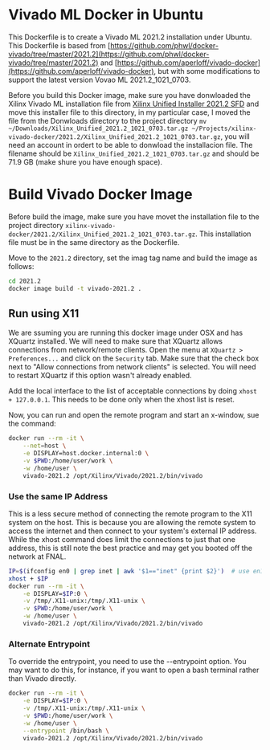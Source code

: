 # Vivado ML Docker in Ubuntu

This Dockerfile is to create a Vivado ML 2021.2 installation under Ubuntu. This Dockerfile is based from [https://github.com/phwl/docker-vivado/tree/master/2021.2](https://github.com/phwl/docker-vivado/tree/master/2021.2) and [https://github.com/aperloff/vivado-docker](https://github.com/aperloff/vivado-docker), but with some modifications to support the latest version Vovao ML 2021.2_1021_0703.

Before you build this Docker image, make sure you have donwloaded the Xilinx Vivado ML installation file from [Xilinx Unified Installer 2021.2 SFD](https://www.xilinx.com/member/forms/download/xef.html?filename=Xilinx_Unified_2021.2_1021_0703.tar.gz) 
and move this installer file to this directory, in my particular case, I moved the file from the Donwloads directory to the project directory `mv ~/Downloads/Xilinx_Unified_2021.2_1021_0703.tar.gz ~/Projects/xilinx-vivado-docker/2021.2/Xilinx_Unified_2021.2_1021_0703.tar.gz`, you will need an account in
ordert to be able to donwload the installacion file. The filename should be `Xilinx_Unified_2021.2_1021_0703.tar.gz` and should be 71.9 GB (make shure you have enough space).

# Build Vivado Docker Image

Before build the image, make sure you have movet the installation file to the project directory `xilinx-vivado-docker/2021.2/Xilinx_Unified_2021.2_1021_0703.tar.gz`. This installation file must be in the same directory as the Dockerfile.

Move to the `2021.2` directory, set the imag tag name and build the image as follows:

```bash
cd 2021.2
docker image build -t vivado-2021.2 . 
```


## Run using X11

We are ssuming you are running this docker image under OSX and has XQuartz installed. We will need to make sure that XQuartz allows connections from network/remote clients. Open the menu at `XQuartz > Preferences...` and click on the `Security` tab. Make sure that the check box next to "Allow connections from network clients" is selected. You will need to restart XQuartz if this option wasn't already enabled.

Add the local interface to the list of acceptable connections by doing `xhost + 127.0.0.1`. This needs to be done only when the xhost list is reset.

Now, you can run and open the remote program and start an x-window, sue the command:

```bash
docker run --rm -it \
    --net=host \
    -e DISPLAY=host.docker.internal:0 \
    -v $PWD:/home/user/work \
    -w /home/user \
    vivado-2021.2 /opt/Xilinx/Vivado/2021.2/bin/vivado
```

### Use the same IP Address

This is a less secure method of connecting the remote program to the X11 system on the host. This is because you are allowing the remote system to access the internet and then connect to your system's external IP address. While the xhost command does limit the connections to just that one address, this is still note the best practice and may get you booted off the network at FNAL.

```bash
IP=$(ifconfig en0 | grep inet | awk '$1=="inet" {print $2}')  # use en1 for Wifi
xhost + $IP
docker run --rm -it \
    -e DISPLAY=$IP:0 \
    -v /tmp/.X11-unix:/tmp/.X11-unix \
    -v $PWD:/home/user/work \
    -w /home/user \
    vivado-2021.2 /opt/Xilinx/Vivado/2021.2/bin/vivado

```

### Alternate Entrypoint

To override the entrypoint, you need to use the --entrypoint option. You may want to do this, for instance, if you want to open a bash terminal rather than Vivado directly.

```bash
docker run --rm -it \
    -e DISPLAY=$IP:0 \
    -v /tmp/.X11-unix:/tmp/.X11-unix \
    -v $PWD:/home/user/work \
    -w /home/user \
    --entrypoint /bin/bash \
    vivado-2021.2 /opt/Xilinx/Vivado/2021.2/bin/vivado

```
